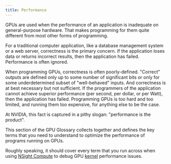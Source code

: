 ```yaml
---
title: Performance
---
```


GPUs are used when the performance of an application is inadequate on
general-purpose hardware. That makes programming for them quite different from
most other forms of programming.

For a traditional computer application, like a database management system or a
web server, correctness is the primary concern. If the application loses data or
returns incorrect results, then the application has failed. Performance is often
ignored.

When programming GPUs, correctness is often poorly-defined. "Correct" outputs
are defined only up to some number of significant bits or only for some
underdetermined subset of "well-behaved" inputs. And correctness is at best
necessary but not sufficient. If the programmers of the application cannot
achieve superior performance (per second, per dollar, or per Watt), then the
application has failed. Programming GPUs is too hard and too limited, and
running them too expensive, for anything else to be the case.

At NVIDIA, this fact is captured in a pithy slogan: "performance is the
product".

This section of the GPU Glossary collects together and defines the key terms
that you need to understand to optimize the performance of programs running on
GPUs.

Roughly speaking, it should cover every term that you run across when using
[NSight Compute](https://developer.nvidia.com/nsight-compute) to debug GPU
[kernel](/gpu-glossary/device-software/kernel) performance issues.
